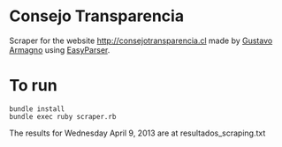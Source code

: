 Consejo Transparencia
=====================

Scraper for the website http://consejotransparencia.cl made by [Gustavo Armagno](http://github.com/gusaaaaa/) using [EasyParser](http://github.com/gusaaaaa/easyparser).

To run
======

```
bundle install
bundle exec ruby scraper.rb
```

The results for Wednesday April 9, 2013 are at resultados_scraping.txt
